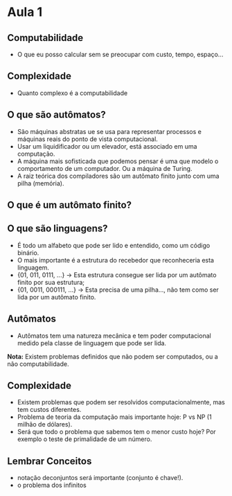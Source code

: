 # Aula 1

## Computabilidade

- O que eu posso calcular sem se preocupar com custo, tempo, espaço...

## Complexidade

- Quanto complexo é a computabilidade

## O que são autômatos?

- São máquinas abstratas ue se usa para representar processos e máquinas reais do ponto de vista computacional.
- Usar um liquidificador ou um elevador, está associado em uma computação.
- A máquina mais sofisticada que podemos pensar é uma que modelo o comportamento de um computador. Ou a máquina de Turing.
- A raiz teórica dos compiladores são um autômato finito junto com uma pilha (memória).

## O que é um autômato finito?

## O que são linguagens?

- É todo um alfabeto que pode ser lido e entendido, como um código binário.
- O mais importante é a estrutura do recebedor que reconheceria esta linguagem.
- {01, 011, 0111, ...} -> Esta estrutura consegue ser lida por um autômato finito por sua estrutura;
- {01, 0011, 000111, ...} -> Esta precisa de uma pilha..., não tem como ser lida por um autômato finito.

## Autômatos

- Autômatos tem uma natureza mecânica e tem poder computacional medido pela classe de linguagem que pode ser lida.


**Nota:** Existem problemas definidos que não podem ser computados, ou a não computabilidade.

## Complexidade

- Existem problemas que podem ser resolvidos computacionalmente, mas tem custos diferentes.
- Problema de teoria da computação mais importante hoje: P vs NP (1 milhão de dólares).
- Será que todo o problema que sabemos tem o menor custo hoje? Por exemplo o teste de primalidade de um número.

## Lembrar Conceitos

- notação deconjuntos será importante (conjunto é chave!).
- o problema dos infinitos